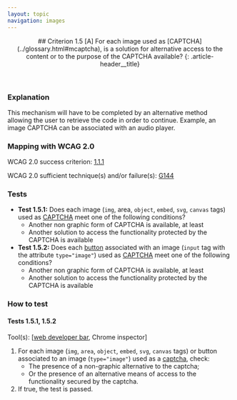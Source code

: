 ```yaml
---
layout: topic
navigation: images
---
```


<header>
## Criterion 1.5 [A] <span>For each image used as [CAPTCHA](../glossary.html#mcaptcha), is a solution for alternative access to the content or to the purpose of the CAPTCHA available?</span>
{: .article-header__title}
</header>

### Explanation

This mechanism will have to be completed by an alternative method allowing the user to retrieve the code in order to continue. Example, an image CAPTCHA can be associated with an audio player.

### Mapping with WCAG 2.0  

WCAG 2.0 success criterion: [1.1.1](http://www.w3.org/TR/WCAG20/#text-equiv-all)

WCAG 2.0 sufficient technique(s) and/or failure(s): [G144](http://www.w3.org/TR/WCAG-TECHS/G144.html)

### Tests

*   **Test 1.5.1:** Does each image (`img`, area, `object`, `embed`, `svg`, `canvas` tags) used as [CAPTCHA](../glossary.html#mcaptcha) meet one of the following conditions?
    *   Another non graphic form of CAPTCHA is available, at least
    *   Another solution to access the functionality protected by the CAPTCHA is available
*   **Test 1.5.2:** Does each [button](../glossary.html#mBtnForm) associated with an image (`input` tag with the attribute `type="image"`) used as [CAPTCHA](../glossary.html#mcaptcha) meet one of the following conditions?
    *   Another non graphic form of CAPTCHA is available, at least
    *   Another solution to access the functionality protected by the CAPTCHA is available

### How to test

#### Tests 1.5.1, 1.5.2

Tool(s): [[web developer bar](../tools.html#web-developer-bar), Chrome inspector]

1.  For each image (`img`, `area`, `object`, `embed`, `svg`, `canvas` tags) or button associated to an image (`type="image"`) used as a [captcha](../glossary.html#mcaptcha), check:
    *   The presence of a non-graphic alternative to the captcha;
    *   Or the presence of an alternative means of access to the functionality secured by the captcha.
2.  If true, the test is passed.
